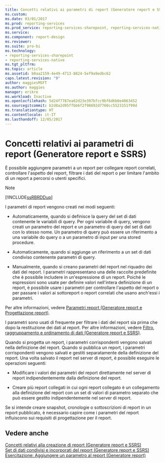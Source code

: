 ```yaml
---
title: Concetti relativi ai parametri di report (Generatore report e SSRS) | Microsoft Docs
ms.custom: 
ms.date: 03/01/2017
ms.prod: reporting-services
ms.prod_service: reporting-services-sharepoint, reporting-services-native
ms.service: 
ms.component: report-design
ms.reviewer: 
ms.suite: pro-bi
ms.technology:
- reporting-services-sharepoint
- reporting-services-native
ms.tgt_pltfrm: 
ms.topic: article
ms.assetid: b0aa2159-4e49-4713-8824-5ef9a9edbc62
caps.latest.revision: "9"
author: maggiesMSFT
ms.author: maggies
manager: erikre
ms.workload: Inactive
ms.openlocfilehash: 5d24f7787ea62d23e397bfcc9bf6d6b0e4063452
ms.sourcegitcommit: b2d8a2d95ffbb6f2f98692d7760cc5523151f99d
ms.translationtype: HT
ms.contentlocale: it-IT
ms.lasthandoff: 12/05/2017
---
```

# <a name="report-parameters-concepts-report-builder-and-ssrs"></a>Concetti relativi ai parametri di report (Generatore report e SSRS)
  È possibile aggiungere parametri a un report per collegare report correlati, controllare l'aspetto del report, filtrare i dati del report o per limitare l'ambito di un report a percorsi o utenti specifici.  
  
> [!NOTE]  
>  [!INCLUDE[ssRBRDDup](../../includes/ssrbrddup-md.md)]  
  
 I parametri di report vengono creati nei modi seguenti:  
  
-   Automaticamente, quando si definisce la query del set di dati contenente le variabili di query. Per ogni variabile di query, vengono creati un parametro del report e un parametro di query del set di dati con lo stesso nome. Un parametro di query può essere un riferimento a una variabile do query o a un parametro di input per una stored procedure.  
  
-   Automaticamente, quando si aggiunge un riferimento a un set di dati condiviso contenente parametri di query.  
  
-   Manualmente, quando si creano parametri del report nel riquadro dei dati del report. I parametri rappresentano una delle raccolte predefinite che è possibile includere in un'espressione di un report. Poiché le espressioni sono usate per definire valori nell'intera definizione di un report, è possibile usare i parametri per controllare l'aspetto del report o per passare i valori ai sottoreport o report correlati che usano anch'essi i parametri.  
  
 Per altre informazioni, vedere [Parametri report &#40;Generatore report e Progettazione report&#41;](../../reporting-services/report-design/report-parameters-report-builder-and-report-designer.md).  
  
 I parametri sono usati di frequente per filtrare i dati del report sia prima che dopo la restituzione dei dati al report. Per altre informazioni, vedere [Filtro, raggruppamento e ordinamento di dati &#40;Generatore report e SSRS&#41;](../../reporting-services/report-design/filter-group-and-sort-data-report-builder-and-ssrs.md).  
  
 Quando si progetta un report, i parametri corrispondenti vengono salvati nella definizione del report. Quando si pubblica un report, i parametri corrispondenti vengono salvati e gestiti separatamente della definizione del report. Una volta salvato il report nel server di report, è possibile eseguire le operazioni seguenti:  
  
-   Modificare i valori dei parametri del report direttamente nel server di report indipendentemente dalla definizione del report.  
  
-   Creare più report collegati in cui ogni report collegato è un collegamento alla definizione del report con un set di valori di parametro separato che può essere gestito indipendentemente nel server di report.  
  
 Se si intende creare snapshot, cronologie o sottoscrizioni di report in un report pubblicato, è necessario capire come i parametri del report influiscono sui requisiti di progettazione per il report.  
  
## <a name="see-also"></a>Vedere anche  
 [Concetti relativi alla creazione di report &#40;Generatore report e SSRS&#41;](../../reporting-services/report-design/report-authoring-concepts-report-builder-and-ssrs.md)   
 [Set di dati condivisi e incorporati del report &#40;Generatore report e SSRS&#41;](../../reporting-services/report-data/report-embedded-datasets-and-shared-datasets-report-builder-and-ssrs.md)   
 [Esercitazione: Aggiungere un parametro al report &#40;Generatore report&#41;](../../reporting-services/tutorial-add-a-parameter-to-your-report-report-builder.md)  
  
  
